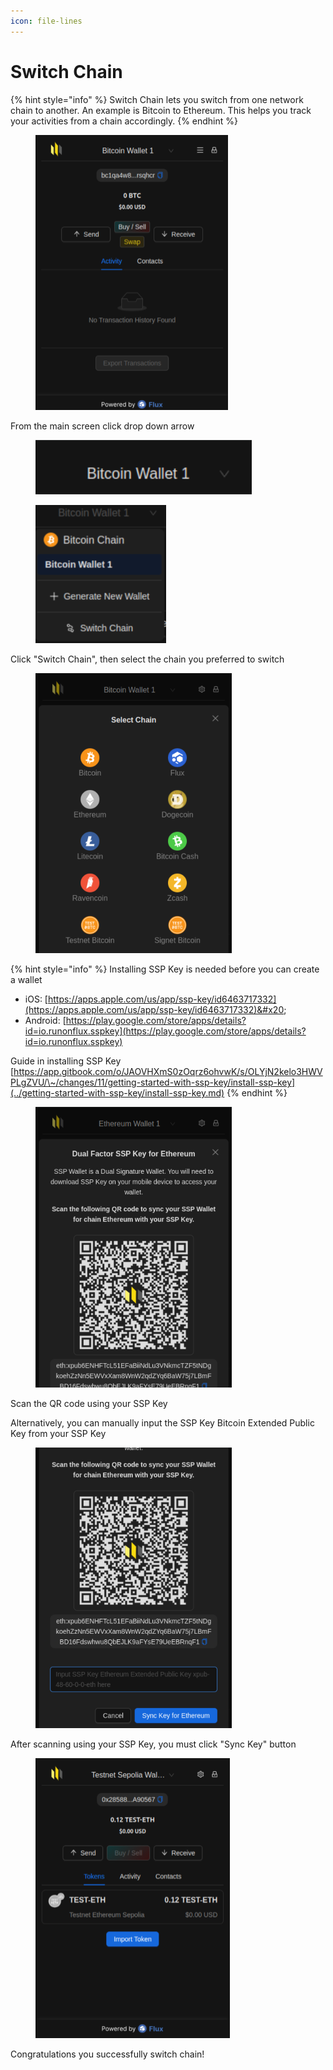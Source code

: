 ```yaml
---
icon: file-lines
---
```


# Switch Chain



{% hint style="info" %}
Switch Chain lets you switch from one network chain to another. An example is Bitcoin to Ethereum. This helps you track your activities from a chain accordingly.
{% endhint %}

<div align="left"><figure><img src="../.gitbook/assets/image (219).png" alt="" width="308"><figcaption></figcaption></figure></div>

From the main screen click drop down arrow

<div align="left"><figure><img src="../.gitbook/assets/image (81).png" alt=""><figcaption></figcaption></figure></div>

<div align="left"><figure><img src="../.gitbook/assets/image (29).png" alt="" width="209"><figcaption></figcaption></figure></div>

Click "Switch Chain", then select the chain you preferred to switch

<div align="left"><figure><img src="../.gitbook/assets/image (83).png" alt="" width="314"><figcaption></figcaption></figure></div>

{% hint style="info" %}
Installing SSP Key is needed before you can create a wallet

* iOS: [https://apps.apple.com/us/app/ssp-key/id6463717332](https://apps.apple.com/us/app/ssp-key/id6463717332)&#x20;
* Android: [https://play.google.com/store/apps/details?id=io.runonflux.sspkey](https://play.google.com/store/apps/details?id=io.runonflux.sspkey)

Guide in installing SSP Key [https://app.gitbook.com/o/JAOVHXmS0zOqrz6ohvwK/s/OLYjN2kelo3HWVPLgZVU/\~/changes/11/getting-started-with-ssp-key/install-ssp-key](../getting-started-with-ssp-key/install-ssp-key.md)
{% endhint %}

<div align="left"><figure><img src="../.gitbook/assets/image (84).png" alt="" width="314"><figcaption></figcaption></figure></div>

Scan the QR code using your SSP Key

Alternatively, you can manually input the SSP Key Bitcoin Extended Public Key from your SSP Key

<div align="left"><figure><img src="../.gitbook/assets/image (85).png" alt="" width="314"><figcaption></figcaption></figure></div>

After scanning using your SSP Key, you must click "Sync Key" button

<div align="left"><figure><img src="../.gitbook/assets/image (31).png" alt="" width="311"><figcaption></figcaption></figure></div>

Congratulations you successfully switch chain!

